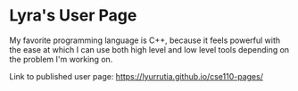 # Lyra's User Page

My favorite programming language is C++, because it feels powerful with the ease at which I can use both high level and low level tools depending on the problem I'm working on.

Link to published user page:
https://lyurrutia.github.io/cse110-pages/
